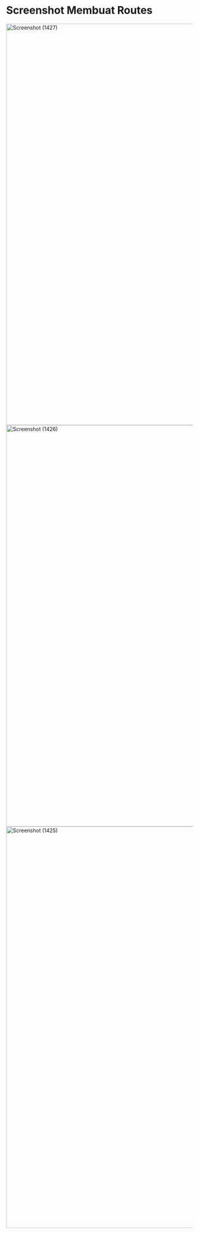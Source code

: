 # Screenshot Membuat Routes
<img width="1920" height="1080" alt="Screenshot (1427)" src="https://github.com/user-attachments/assets/3efdc3d1-91b5-4b35-bbe9-f3385b384842" />
<img width="1920" height="1080" alt="Screenshot (1426)" src="https://github.com/user-attachments/assets/0e491a7b-742c-44bc-a98e-93994dc96022" />
<img width="1920" height="1080" alt="Screenshot (1425)" src="https://github.com/user-attachments/assets/3239bca4-9954-44b2-b7b6-19172267f118" />
